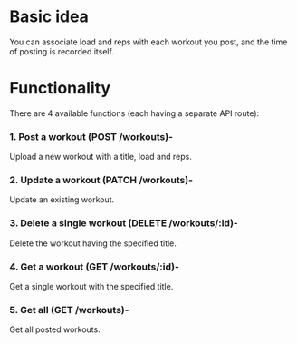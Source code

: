 # Basic idea
You can associate load and reps with each workout you post, and the time of posting is recorded itself.

# Functionality
There are 4 available functions (each having a separate API route):
### 1. Post a workout (POST /workouts)-
Upload a new workout with a title, load and reps.
### 2. Update a workout (PATCH /workouts)-
Update an existing workout.
### 3. Delete a single workout (DELETE /workouts/:id)-
Delete the workout having the specified title.
### 4. Get a workout (GET /workouts/:id)-
Get a single workout with the specified title.
### 5. Get all (GET /workouts)-
Get all posted workouts.

